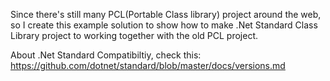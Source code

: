 Since there's still many PCL(Portable Class library) project around the web, so I create this example solution to show how to make .Net Standard Class Library project to working together with the old PCL project.

About .Net Standard Compatibiltiy, check this: https://github.com/dotnet/standard/blob/master/docs/versions.md
